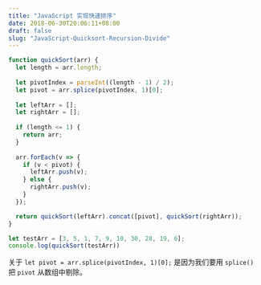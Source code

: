 ```yaml
---
title: "JavaScript 实现快速排序"
date: 2018-06-30T20:06:11+08:00
draft: false
slug: "JavaScript-Quicksort-Recursion-Divide"
---
```


```js
function quickSort(arr) {
  let length = arr.length;
  
  let pivotIndex = parseInt((length - 1) / 2);
  let pivot = arr.splice(pivotIndex, 1)[0];
  
  let leftArr = [];
  let rightArr = [];
  
  if (length <= 1) {
    return arr;
  }
  
  arr.forEach(v => {
    if (v < pivot) {
      leftArr.push(v);
    } else {
      rightArr.push(v);
    }
  });

  return quickSort(leftArr).concat([pivot], quickSort(rightArr));
}

let testArr = [3, 5, 1, 7, 9, 10, 30, 28, 19, 6];
console.log(quickSort(testArr))
```

关于 `let pivot = arr.splice(pivotIndex, 1)[0];` 是因为我们要用 `splice()` 把 `pivot` 从数组中剔除。
